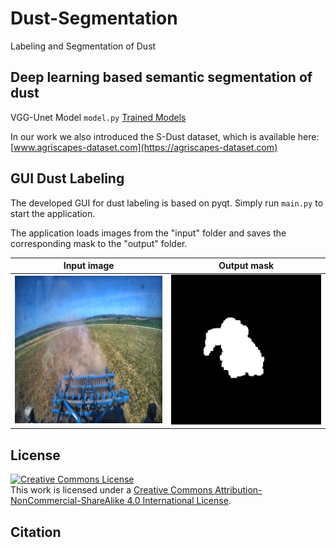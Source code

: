 # Dust-Segmentation
Labeling and Segmentation of Dust

##  Deep learning based semantic segmentation of dust
VGG-Unet Model 
`model.py`
[Trained Models](https://1drv.ms/u/s!AuEsiVyVPmXWdxLB1yQzbU9ucWU)

In our work we also introduced the S-Dust dataset, which is available here: [www.agriscapes-dataset.com](https://agriscapes-dataset.com)

##  GUI Dust Labeling
The developed GUI for dust labeling is based on pyqt.
Simply run `main.py` to start the application.

The application loads images from the "input" folder and saves the corresponding mask to the "output" folder.

Input image            |  Output mask
:-------------------------:|:-------------------------:
![input](figures/input_image.png)  |  ![output](output/mask.png)


## License
<a rel="license" href="http://creativecommons.org/licenses/by-nc-sa/4.0/"><img alt="Creative Commons License" style="border-width:0" src="https://i.creativecommons.org/l/by-nc-sa/4.0/88x31.png" /></a><br />This work is licensed under a <a rel="license" href="http://creativecommons.org/licenses/by-nc-sa/4.0/">Creative Commons Attribution-NonCommercial-ShareAlike 4.0 International License</a>.

## Citation
